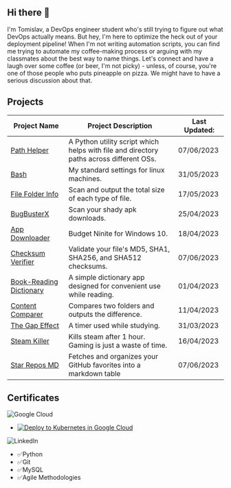 ## Hi there 👋
I'm Tomislav, a DevOps engineer student who's still trying to figure out what DevOps actually means. But hey, I'm here to optimize the heck out of your deployment pipeline! When I'm not writing automation scripts, you can find me trying to automate my coffee-making process or arguing with my classmates about the best way to name things. Let's connect and have a laugh over some coffee (or beer, I'm not picky) - unless, of course, you're one of those people who puts pineapple on pizza. We might have to have a serious discussion about that.

## Projects
| Project Name                                                        | Project Description                                                | Last Updated: 
| ------------------------------------------------------------------- | ------------------------------------------------------------------ | ------------ |
| [Path Helper](https://github.com/PapaPeskwo/path-helper)            | A Python utility script which helps with file and directory paths across different OSs. | 07/06/2023 |
| [Bash](https://github.com/PapaPeskwo/bash)                          | My standard settings for linux machines.                           | 31/05/2023   |
| [File Folder Info](https://github.com/PapaPeskwo/file-folder-info)  | Scan and output the total size of each type of file.               | 17/05/2023   |
| [BugBusterX](https://github.com/PapaPeskwo/BugBusterX)              | Scan your shady apk downloads.                                     | 25/04/2023   | 
| [App Downloader](https://github.com/PapaPeskwo/app-downloader)      | Budget Ninite for Windows 10.                                      | 18/04/2023   |
| [Checksum Verifier](https://github.com/PapaPeskwo/Checksum-Verifier)  | Validate your file's MD5, SHA1, SHA256, and SHA512 checksums.    | 07/06/2023   |
| [Book-Reading Dictionary](https://github.com/PapaPeskwo/dictionary) | A simple dictionary app designed for convenient use while reading. | 01/04/2023   |
| [Content Comparer](https://github.com/PapaPeskwo/content-comparer)  | Compares two folders and outputs the difference.                   | 11/04/2023   |
| [The Gap Effect](https://github.com/PapaPeskwo/gap-effect)          | A timer used while studying.                                       | 31/03/2023   |
| [Steam Killer](https://github.com/PapaPeskwo/steam-killer)          | Kills steam after 1 hour. Gaming is just a waste of time.          | 16/04/2023   |
| [Star Repos MD](https://github.com/PapaPeskwo/starred-repos-to-md)  | Fetches and organizes your GitHub favorites into a markdown table  | 07/06/2023   |

## Certificates
![Google Cloud](https://img.shields.io/badge/GoogleCloud-%234285F4.svg?style=for-the-badge&logo=google-cloud&logoColor=white)

- [![Deploy to Kubernetes in Google Cloud](https://www.cloudskillsboost.google/public_profiles/b13bbf8f-f6ab-4449-b7ec-2b2dd57db762/badges/3397803)](https://www.cloudskillsboost.google/public_profiles/b13bbf8f-f6ab-4449-b7ec-2b2dd57db762/badges/3397803)

![LinkedIn](https://img.shields.io/badge/linkedin-%230077B5.svg?style=for-the-badge&logo=linkedin&logoColor=white)
- ✅Python
- ✅Git
- ✅MySQL
- ✅Agile Methodologies
